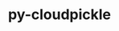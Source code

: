 ---
title: "py-cloudpickle"
layout: cache
categories: [package, develop-2024-10-06]
meta: {"versions": ["3.0.0"], "compilers": ["apple-clang@=15.0.0", "gcc@=11.4.0", "gcc@=13.2.0", "gcc@=9.4.0", "oneapi@=2024.2.1"], "oss": ["ubuntu20.04", "ubuntu22.04", "ubuntu24.04", "ventura"], "platforms": ["darwin", "linux"], "targets": ["aarch64", "neoverse_v1", "ppc64le", "x86_64_v3"], "stacks": ["e4s", "e4s-neoverse_v1", "e4s-oneapi", "e4s-power", "ml-darwin-aarch64-mps", "ml-linux-x86_64-cpu", "ml-linux-x86_64-cuda", "ml-linux-x86_64-rocm", "root"], "num_specs": 6, "num_specs_by_stack": {"root": 6, "ml-darwin-aarch64-mps": 1, "e4s-power": 1, "e4s-neoverse_v1": 1, "e4s": 1, "e4s-oneapi": 1, "ml-linux-x86_64-rocm": 1, "ml-linux-x86_64-cuda": 1, "ml-linux-x86_64-cpu": 1}}
spec_details: [{"hash": "36okj4kqr2suahrgllu77lmgqiibysl7", "compiler": "apple-clang@=15.0.0", "versions": ["3.0.0"], "os": "ventura", "platform": "darwin", "target": "aarch64", "variants": ["build_system=python_pip"], "stacks": ["root", "ml-darwin-aarch64-mps"], "size": "-", "tarball": "https://binaries.spack.io/develop-2024-10-06/build_cache/darwin-ventura-aarch64/apple-clang-15.0.0/py-cloudpickle-3.0.0/darwin-ventura-aarch64-apple-clang-15.0.0-py-cloudpickle-3.0.0-36okj4kqr2suahrgllu77lmgqiibysl7.spack"}, {"hash": "iuiz3ohyvs5zlq42k4xq3ng4kmfadb2g", "compiler": "gcc@=9.4.0", "versions": ["3.0.0"], "os": "ubuntu20.04", "platform": "linux", "target": "ppc64le", "variants": ["build_system=python_pip"], "stacks": ["e4s-power", "root"], "size": "-", "tarball": "https://binaries.spack.io/develop-2024-10-06/build_cache/linux-ubuntu20.04-ppc64le/gcc-9.4.0/py-cloudpickle-3.0.0/linux-ubuntu20.04-ppc64le-gcc-9.4.0-py-cloudpickle-3.0.0-iuiz3ohyvs5zlq42k4xq3ng4kmfadb2g.spack"}, {"hash": "qkaqmzkrj7yah2q5gvqox6etd5tck3ud", "compiler": "gcc@=11.4.0", "versions": ["3.0.0"], "os": "ubuntu22.04", "platform": "linux", "target": "neoverse_v1", "variants": ["build_system=python_pip"], "stacks": ["root", "e4s-neoverse_v1"], "size": "-", "tarball": "https://binaries.spack.io/develop-2024-10-06/build_cache/linux-ubuntu22.04-neoverse_v1/gcc-11.4.0/py-cloudpickle-3.0.0/linux-ubuntu22.04-neoverse_v1-gcc-11.4.0-py-cloudpickle-3.0.0-qkaqmzkrj7yah2q5gvqox6etd5tck3ud.spack"}, {"hash": "hjpkx2held33ndefanzuvrtrwkxy5fvw", "compiler": "gcc@=11.4.0", "versions": ["3.0.0"], "os": "ubuntu22.04", "platform": "linux", "target": "x86_64_v3", "variants": ["build_system=python_pip"], "stacks": ["e4s", "root"], "size": "-", "tarball": "https://binaries.spack.io/develop-2024-10-06/build_cache/linux-ubuntu22.04-x86_64_v3/gcc-11.4.0/py-cloudpickle-3.0.0/linux-ubuntu22.04-x86_64_v3-gcc-11.4.0-py-cloudpickle-3.0.0-hjpkx2held33ndefanzuvrtrwkxy5fvw.spack"}, {"hash": "2ebafl4uypzfgnffakgtsguwobvnzpdz", "compiler": "oneapi@=2024.2.1", "versions": ["3.0.0"], "os": "ubuntu22.04", "platform": "linux", "target": "x86_64_v3", "variants": ["build_system=python_pip"], "stacks": ["e4s-oneapi", "root"], "size": "-", "tarball": "https://binaries.spack.io/develop-2024-10-06/build_cache/linux-ubuntu22.04-x86_64_v3/oneapi-2024.2.1/py-cloudpickle-3.0.0/linux-ubuntu22.04-x86_64_v3-oneapi-2024.2.1-py-cloudpickle-3.0.0-2ebafl4uypzfgnffakgtsguwobvnzpdz.spack"}, {"hash": "a3egjroka6istjeduji6egvodaocguog", "compiler": "gcc@=13.2.0", "versions": ["3.0.0"], "os": "ubuntu24.04", "platform": "linux", "target": "x86_64_v3", "variants": ["build_system=python_pip"], "stacks": ["root", "ml-linux-x86_64-rocm", "ml-linux-x86_64-cuda", "ml-linux-x86_64-cpu"], "size": "-", "tarball": "https://binaries.spack.io/develop-2024-10-06/build_cache/linux-ubuntu24.04-x86_64_v3/gcc-13.2.0/py-cloudpickle-3.0.0/linux-ubuntu24.04-x86_64_v3-gcc-13.2.0-py-cloudpickle-3.0.0-a3egjroka6istjeduji6egvodaocguog.spack"}]
---